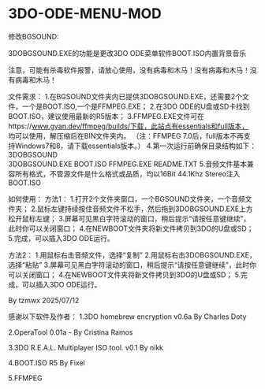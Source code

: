 # 3DO-ODE-MENU-MOD



修改BGSOUND:


3DOBGSOUND.EXE的功能是更改3DO ODE菜单软件BOOT.ISO内置背景音乐




注意，可能有杀毒软件报警，请放心使用，没有病毒和木马！没有病毒和木马！没有病毒和木马！


文件需求：
1.在BGSOUND文件夹内已提供3DOBGSOUND.EXE，还需要2个文件，一个是BOOT.ISO,一个是FFMPEG.EXE；
2.在3DO ODE的U盘或SD卡找到BOOT.ISO，建议使用最新的R5版本；
3.FFMPEG.EXE文件可在https://www.gyan.dev/ffmpeg/builds/下载，此站点有essentials和full版本，
均可以使用，解压缩后在BIN文件夹内。
（注：FFMPEG 7.0后，full版本不再支持Windows7和8，请下载essentials版本。）
4.第一次运行前确保目录结构如下：
3DOBGSOUND\
        3DOBGSOUND.EXE
        BOOT.ISO
        FFMPEG.EXE
        README.TXT
5.音频文件基本兼容所有格式，不管源文件是什么格式或品质，均以16Bit 44.1Khz Stereo注入BOOT.ISO



如何使用：
方法1：
1.打开2个文件夹窗口，一个BGSOUND文件夹，一个音频文件夹；
2.鼠标左键持续按住音频文件不松手，然后拖到3DOBGSOUND.EXE上方松开鼠标左键；
3.屏幕可见黑白字符滚动的窗口，稍后提示“请按任意键继续”，此时你可以关闭窗口；
4.在NEWBOOT文件夹将新文件拷贝到3DO的U盘或SD；
5.完成，可以插入3DO ODE运行。




方法2：
1.用鼠标右击音频文件，选择“复制”
2.用鼠标右击3DOBGSOUND.EXE，选择“粘贴”
3.屏幕可见黑白字符滚动的窗口，稍后提示“请按任意键继续”，此时你可以关闭窗口；
4.在NEWBOOT文件夹将新文件拷贝到3DO的U盘或SD；
5.完成，可以插入3DO ODE运行。


By tzmwx
2025/07/12


感谢以下软件及作者：
1.3DO homebrew encryption   v0.6a        By Charles Doty

2.OperaTool     0.01a - By Cristina Ramos

3.3DO R.E.A.L. Multiplayer ISO tool. v0.1 By nikk 

4.BOOT.ISO    R5    By Fixel

5.FFMPEG
